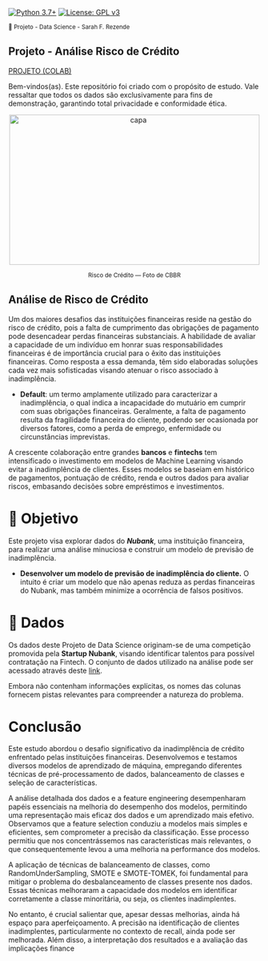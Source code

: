 [![Python 3.7+](https://img.shields.io/badge/python-3.7+-blue.svg)](https://www.python.org/downloads/release/python-360/) [![License: GPL v3](https://img.shields.io/badge/License-GPLv3-blue.svg)](https://www.gnu.org/licenses/gpl-3.0) 

<sub> 📂 Projeto - Data Science - Sarah F. Rezende

##  **Projeto** - Análise Risco de Crédito

[PROJETO (COLAB)](https://github.com/SarahFeanor/Credit_Risk_Project/blob/main/A_An%C3%A1lise_de_Risco_de_Cr%C3%A9dito.ipynb)

Bem-vindos(as). Este repositório foi criado com o propósito de estudo. Vale ressaltar que todos os dados são exclusivamente para fins de demonstração, garantindo total privacidade e conformidade ética.

<p align="center">
  <a href="https://github.com/SarahFeanor?tab=repositories">
    <img src="https://cdn.discordapp.com/attachments/1063559719291199599/1202630786210201620/download_2.png?ex=65ce2833&is=65bbb333&hm=bbbedb3eb5c0357f3407bf192f9a2ad84ed599df7de0ef03105d25469da238b4&" alt="capa" width="500" height="300">
  </a>
</p> <p align="center"> <sup> Risco de Crédito — Foto de CBBR</sup> </p>

## **Análise de Risco de Crédito** 

Um dos maiores desafios das instituições financeiras reside na gestão do risco de crédito, pois a falta de cumprimento das obrigações de pagamento pode desencadear perdas financeiras substanciais. A habilidade de avaliar a capacidade de um indivíduo em honrar suas responsabilidades financeiras é de importância crucial para o êxito das instituições financeiras. Como resposta a essa demanda, têm sido elaboradas soluções cada vez mais sofisticadas visando atenuar o risco associado à inadimplência.

* **Default**: um termo amplamente utilizado para caracterizar a inadimplência, o qual indica a incapacidade do mutuário em cumprir com suas obrigações financeiras. Geralmente, a falta de pagamento resulta da fragilidade financeira do cliente, podendo ser ocasionada por diversos fatores, como a perda de emprego, enfermidade ou circunstâncias imprevistas.

A crescente colaboração entre grandes **bancos** e **fintechs** tem intensificado o investimento em modelos de Machine Learning visando evitar a inadimplência de clientes. Esses modelos se baseiam em histórico de pagamentos, pontuação de crédito, renda e outros dados para avaliar riscos, embasando decisões sobre empréstimos e investimentos.

# 📍 **Objetivo**

Este projeto visa explorar dados do ***Nubank***, uma instituição financeira, para realizar uma análise minuciosa e construir um modelo de previsão de inadimplência.

* **Desenvolver um modelo de previsão de inadimplência do cliente.**
O intuito é criar um modelo que não apenas reduza as perdas financeiras do Nubank, mas também minimize a ocorrência de falsos positivos.

# 📂 Dados

Os dados deste Projeto de Data Science originam-se de uma competição promovida pela **Startup Nubank**, visando identificar talentos para possível contratação na Fintech. O conjunto de dados utilizado na análise pode ser acessado através deste [link](http://dl.dropboxusercontent.com/s/xn2a4kzf0zer0xu/acquisition_train.csv?dl=0).

Embora não contenham informações explícitas, os nomes das colunas fornecem pistas relevantes para compreender a natureza do problema.

# **Conclusão**

Este estudo abordou o desafio significativo da inadimplência de crédito enfrentado pelas instituições financeiras. Desenvolvemos e testamos diversos modelos de aprendizado de máquina, empregando diferentes técnicas de pré-processamento de dados, balanceamento de classes e seleção de características.

A análise detalhada dos dados e a feature engineering desempenharam papéis essenciais na melhoria do desempenho dos modelos, permitindo uma representação mais eficaz dos dados e um aprendizado mais efetivo. Observamos que a feature selection conduziu a modelos mais simples e eficientes, sem comprometer a precisão da classificação. Esse processo permitiu que nos concentrássemos nas características mais relevantes, o que consequentemente levou a uma melhoria na performance dos modelos.

A aplicação de técnicas de balanceamento de classes, como RandomUnderSampling, SMOTE e SMOTE-TOMEK, foi fundamental para mitigar o problema do desbalanceamento de classes presente nos dados. Essas técnicas melhoraram a capacidade dos modelos em identificar corretamente a classe minoritária, ou seja, os clientes inadimplentes.

No entanto, é crucial salientar que, apesar dessas melhorias, ainda há espaço para aperfeiçoamento. A precisão na identificação de clientes inadimplentes, particularmente no contexto de recall, ainda pode ser melhorada. Além disso, a interpretação dos resultados e a avaliação das implicações finance
